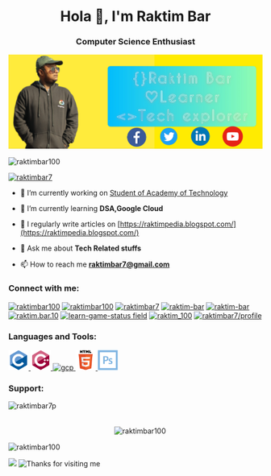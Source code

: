 
<h1 align="center">Hola 👋, I'm Raktim Bar</h1>
<h3 align="center">Computer Science Enthusiast</h3>
<img src="https://github.com/raktimbar100/raktimbar100/blob/main/image.jpg">
<p align="left"> <img src="https://komarev.com/ghpvc/?username=raktimbar100&label=Profile%20views&color=0e75b6&style=flat" alt="raktimbar100" /> </p>

<p align="left"> <a href="https://twitter.com/raktimbar7" target="blank"><img src="https://img.shields.io/twitter/follow/raktimbar7?logo=twitter&style=for-the-badge" alt="raktimbar7" /></a> </p>

- 🔭 I’m currently working on [Student of Academy of Technology](https://aot.edu.in/)

- 🌱 I’m currently learning **DSA,Google Cloud**

- 📝 I regularly write articles on [https://raktimpedia.blogspot.com/](https://raktimpedia.blogspot.com/)

- 💬 Ask me about **Tech Related stuffs**

- 📫 How to reach me **raktimbar7@gmail.com**

<h3 align="left">Connect with me:</h3>
<p align="left">
<a href="https://codepen.io/raktimbar100" target="blank"><img align="center" src="https://raw.githubusercontent.com/rahuldkjain/github-profile-readme-generator/master/src/images/icons/Social/codepen.svg" alt="raktimbar100" height="30" width="40" /></a>
<a href="https://dev.to/raktimbar100" target="blank"><img align="center" src="https://raw.githubusercontent.com/rahuldkjain/github-profile-readme-generator/master/src/images/icons/Social/devto.svg" alt="raktimbar100" height="30" width="40" /></a>
<a href="https://twitter.com/raktimbar7" target="blank"><img align="center" src="https://raw.githubusercontent.com/rahuldkjain/github-profile-readme-generator/master/src/images/icons/Social/twitter.svg" alt="raktimbar7" height="30" width="40" /></a>
<a href="https://linkedin.com/in/raktim-bar" target="blank"><img align="center" src="https://raw.githubusercontent.com/rahuldkjain/github-profile-readme-generator/master/src/images/icons/Social/linked-in-alt.svg" alt="raktim-bar" height="30" width="40" /></a>
<a href="https://stackoverflow.com/users/raktim-bar" target="blank"><img align="center" src="https://raw.githubusercontent.com/rahuldkjain/github-profile-readme-generator/master/src/images/icons/Social/stack-overflow.svg" alt="raktim-bar" height="30" width="40" /></a>
<a href="https://fb.com/raktim.bar.10" target="blank"><img align="center" src="https://raw.githubusercontent.com/rahuldkjain/github-profile-readme-generator/master/src/images/icons/Social/facebook.svg" alt="raktim.bar.10" height="30" width="40" /></a>
<a href="https://www.youtube.com/c/learn-game-status field" target="blank"><img align="center" src="https://raw.githubusercontent.com/rahuldkjain/github-profile-readme-generator/master/src/images/icons/Social/youtube.svg" alt="learn-game-status field" height="30" width="40" /></a>
<a href="https://www.codechef.com/users/raktim_100" target="blank"><img align="center" src="https://cdn.jsdelivr.net/npm/simple-icons@3.1.0/icons/codechef.svg" alt="raktim_100" height="30" width="40" /></a>
<a href="https://auth.geeksforgeeks.org/user/raktimbar7/profile" target="blank"><img align="center" src="https://raw.githubusercontent.com/rahuldkjain/github-profile-readme-generator/master/src/images/icons/Social/geeks-for-geeks.svg" alt="raktimbar7/profile" height="30" width="40" /></a>
</p>

<h3 align="left">Languages and Tools:</h3>
<p align="left"> <a href="https://www.cprogramming.com/" target="_blank" rel="noreferrer"> <img src="https://raw.githubusercontent.com/devicons/devicon/master/icons/c/c-original.svg" alt="c" width="40" height="40"/> </a> <a href="https://www.w3schools.com/cpp/" target="_blank" rel="noreferrer"> <img src="https://raw.githubusercontent.com/devicons/devicon/master/icons/cplusplus/cplusplus-original.svg" alt="cplusplus" width="40" height="40"/> </a> <a href="https://cloud.google.com" target="_blank" rel="noreferrer"> <img src="https://www.vectorlogo.zone/logos/google_cloud/google_cloud-icon.svg" alt="gcp" width="40" height="40"/> </a> <a href="https://www.w3.org/html/" target="_blank" rel="noreferrer"> <img src="https://raw.githubusercontent.com/devicons/devicon/master/icons/html5/html5-original-wordmark.svg" alt="html5" width="40" height="40"/> </a> <a href="https://www.photoshop.com/en" target="_blank" rel="noreferrer"> <img src="https://raw.githubusercontent.com/devicons/devicon/master/icons/photoshop/photoshop-line.svg" alt="photoshop" width="40" height="40"/> </a> </p>

<h3 align="left">Support:</h3>
<p><a href="https://www.buymeacoffee.com/raktimbar7p"> <img align="left" src="https://cdn.buymeacoffee.com/buttons/v2/default-yellow.png" height="50" width="210" alt="raktimbar7p" /></a></p><br><br>

<p><img align="center" src="https://github-readme-stats.vercel.app/api/top-langs?username=raktimbar100&show_icons=true&locale=en&layout=compact" alt="raktimbar100" /></p>

<p><img align="center" src="https://github-readme-streak-stats.herokuapp.com/?user=raktimbar100&" alt="raktimbar100" /></p>
<img src="https://github-readme-stats.vercel.app/api?username=raktimbar100&&show_icons=true&title_color=ffffff&icon_color=bb2acf&text_color=daf7dc&bg_color=151515">


<img height="120" alt="Thanks for visiting me" width="100%" src="https://raw.githubusercontent.com/BrunnerLivio/brunnerlivio/master/images/marquee.svg" style="max-width: 100%;">
